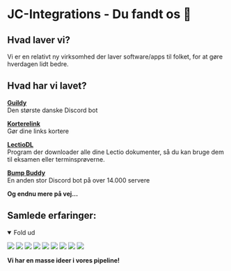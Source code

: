 # JC-Integrations - Du fandt os 👋  

## Hvad laver vi?  
Vi er en relativt ny virksomhed der laver software/apps til folket, for at gøre hverdagen lidt bedre.  

## Hvad har vi lavet?  
[**Guildy**](https://guildy.dk)  
Den største danske Discord bot  

[**Korterelink**](https://korterelink.dk)  
Gør dine links kortere

[**LectioDL**](https://github.com/JC-Integrations/LectioDL)  
Program der downloader alle dine Lectio dokumenter, så du kan bruge dem til eksamen eller terminsprøverne.  

[**Bump Buddy**](https://bumpbuddy.xyz/invite)  
En anden stor Discord bot på over 14.000 servere

**Og endnu mere på vej...**

## Samlede erfaringer:  
<details open>

<p align="center">
<summary>Fold ud</summary>
<img src="https://img.shields.io/badge/-HTML5-black?style=for-the-badge&logo=HTML5" />
<img src="https://img.shields.io/badge/CSS-black?style=for-the-badge&logo=css3&logoColor=#1572B6" />
<img src="https://img.shields.io/badge/Windows-black?style=for-the-badge&logo=Windows" />
<img src="https://img.shields.io/badge/Linux-black?style=for-the-badge&logo=Linux" />
<img src="https://img.shields.io/badge/Python-black?style=for-the-badge&logo=Python" />
<img src="https://img.shields.io/badge/Dart-black?style=for-the-badge&logo=Dart" />
<img src="https://img.shields.io/badge/CSharp-black?style=for-the-badge&logo=CSharp" />
<img src="https://img.shields.io/badge/Docker-black?style=for-the-badge&logo=Docker" />
<img src="https://img.shields.io/badge/Rust-black?style=for-the-badge&logo=Rust" />
</p>
</details>


**Vi har en masse ideer i vores pipeline!**
